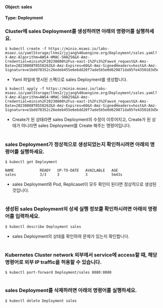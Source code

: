 
#### Object: sales
#### Type: Deployment

### Cluster에 sales Deployment를 생성하려면 아래의 명령어를 실행하세요.

```
$ kubectl create -f https://minio.msaez.io/labs-msaez.io/yamlStorage/ltms2/jyjang%40uengine.org/Deployment/sales.yaml?X-Amz-Algorithm=AWS4-HMAC-SHA256&X-Amz-Credential=minio%2F20230808%2Fus-east-1%2Fs3%2Faws4_request&X-Amz-Date=20230808T055826Z&X-Amz-Expires=60&X-Amz-SignedHeaders=host&X-Amz-Signature=e1bdd70352c26edeb455e6ebdd20f7ade5b5e0d629871da95fe4350183d5ef64
```
- Yaml 파일에 명시된 스펙으로 sales Deployment를 생성합니다.

```
$ kubectl apply -f https://minio.msaez.io/labs-msaez.io/yamlStorage/ltms2/jyjang%40uengine.org/Deployment/sales.yaml?X-Amz-Algorithm=AWS4-HMAC-SHA256&X-Amz-Credential=minio%2F20230808%2Fus-east-1%2Fs3%2Faws4_request&X-Amz-Date=20230808T055826Z&X-Amz-Expires=60&X-Amz-SignedHeaders=host&X-Amz-Signature=e1bdd70352c26edeb455e6ebdd20f7ade5b5e0d629871da95fe4350183d5ef64
```
- Create가 된 상태라면 sales Deployment의 수정이 이루어지고, Create가 된 상태가 아니라면 sales Deployment를 Create 해주는 명령어입니다.  
#

### sales Deployment가 정상적으로 생성되었는지 확인하시려면 아래의 명령어를 실행하세요.

```
$ kubectl get Deployment

NAME            READY   UP-TO-DATE   AVAILABLE   AGE
sales           3/3     3            3           5m43s

```
- sales Deployment와 Pod, Replicaset이 모두 확인이 된다면 정상적으로 생성된 것입니다.
#

### 생성된 sales Deployment의 상세 실행 정보를 확인하시려면 아래의 명령어를 입력하세요.

```
$ kubectl describe Deployment sales
```
- sales Deployment의 상태를 확인하여 문제가 있는지 확인합니다. 
#

### Kubernetes Cluster network 외부에서 service에 access할 때, 해당 명령어로 외부 IP traffic을 허용할 수 있습니다.

```
$ kubectl port-forward Deployment/sales 8080:8080
```
#

### sales Deployment를 삭제하려면 아래의 명령어를 실행하세요.

```
$ kubectl delete Deployment sales
```
#

